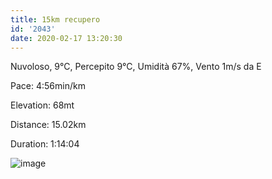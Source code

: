 ```yaml
---
title: 15km recupero
id: '2043'
date: 2020-02-17 13:20:30
---
```


Nuvoloso, 9°C, Percepito 9°C, Umidità 67%, Vento 1m/s da E

Pace: 4:56min/km

Elevation: 68mt

Distance: 15.02km

Duration: 1:14:04

![image](/images/2021/08/20200217-activity-map.png)